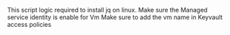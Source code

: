 This script logic required to install jq on linux.
Make sure the Managed service identity is enable for Vm
Make sure to add the vm name in Keyvault access policies
